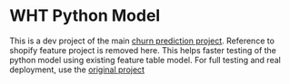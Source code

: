 # WHT Python Model

This is a dev project of the main [churn prediction project](https://github.com/rudderlabs/rudderstack-profiles-shopify-churn). Reference to shopify feature project is removed here. This helps faster testing of the python model using existing feature table model. For full testing and real deployment, use the [original project](https://github.com/rudderlabs/rudderstack-profiles-shopify-churn)
